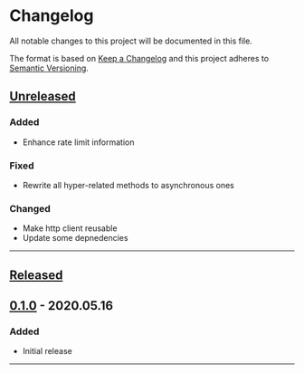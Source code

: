 # Changelog

All notable changes to this project will be documented in this file.

The format is based on [Keep a Changelog][keep a changelog] and this project adheres to [Semantic Versioning][semantic versioning].

## [Unreleased]

### Added

- Enhance rate limit information

### Fixed

- Rewrite all hyper-related methods to asynchronous ones

### Changed

- Make http client reusable
- Update some depnedencies

---

## [Released]

## [0.1.0] - 2020.05.16

### Added

- Initial release

---

<!-- Links -->

[keep a changelog]: https://keepachangelog.com/
[semantic versioning]: https://semver.org/

<!-- Versions -->

[unreleased]: https://github.com/yasuyuky/sectora/compare/v0.1.0...HEAD
[released]: https://github.com/yasuyuky/sectora/releases
[0.1.0]: https://github.com/yasuyuky/sectora/releases/v0.1.0
